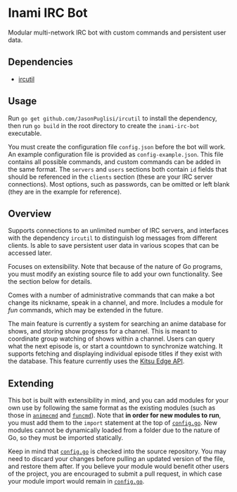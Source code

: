 # Inami IRC Bot

Modular multi-network IRC bot with custom commands and persistent user data.

## Dependencies

- [ircutil](https://github.com/JasonPuglisi/ircutil)

## Usage

Run `go get github.com/JasonPuglisi/ircutil` to install the dependency, then
run `go build` in the root directory to create the `inami-irc-bot` executable.

You must create the configuration file `config.json` before the bot will work.
An example configuration file is provided as `config-example.json`. This file
contains all possible commands, and custom commands can be added in the same
format. The `servers` and `users` sections both contain `id` fields that should
be referenced in the `clients` section (these are your IRC server connections).
Most options, such as passwords, can be omitted or left blank (they are in the
example for reference).

## Overview

Supports connections to an unlimited number of IRC servers, and interfaces
with the dependency `ircutil` to distinguish log messages from different
clients. Is able to save persistent user data in various scopes that can be
accessed later.

Focuses on extensibility. Note that because of the nature of Go programs, you
must modify an existing source file to add your own functionality. See the
section below for details.

Comes with a number of administrative commands that can make a bot change its
nickname, speak in a channel, and more. Includes a module for _fun_ commands,
which may be extended in the future.

The main feature is currently a system for searching an anime database for
shows, and storing show progress for a channel. This is meant to coordinate
group watching of shows within a channel. Users can query what the next episode
is, or start a countdown to synchronize watching. It supports fetching and
displaying individual episode titles if they exist with the database. This
feature currently uses the [Kitsu Edge API](http://docs.kitsu17.apiary.io/).

## Extending

This bot is built with extensibility in mind, and you can add modules for your
own use by following the same format as the existing modules (such as those in
[`animecmd`](animecmd) and [`funcmd`](funcmd)). Note that **in order for new
modules to run**, you must add them to the `import` statement at the top of
[`config.go`](config.go). New modules cannot be dynamically loaded from a
folder due to the nature of Go, so they must be imported statically.

Keep in mind that [`config.go`](config.go) is checked into the source
repository. You may need to discard your changes before pulling an updated
version of the file, and restore them after. If you believe your module would
benefit other users of the project, you are encouraged to submit a pull
request, in which case your module import would remain in
[`config.go`](config.go).

